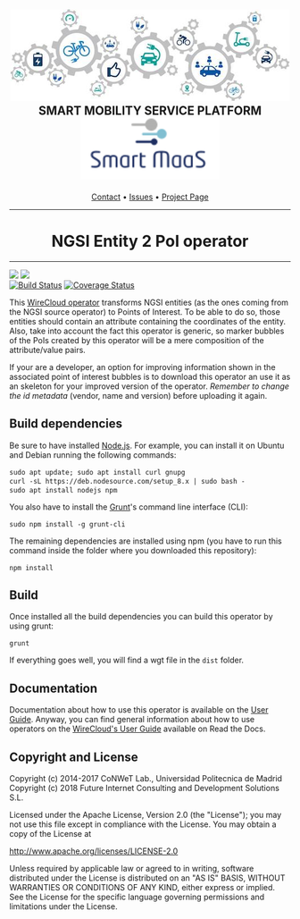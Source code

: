 <h2 align="center">
  <a href="https://smart-maas.eu/en/"><img src="https://github.com/SmartMaaS-Services/Transaction-Context-Manager/blob/main/docs/images/Header.jpeg" alt="Smart MaaS" width="500"></a>
  <br>
      SMART MOBILITY SERVICE PLATFORM
  <br>
  <a href="https://smart-maas.eu/en/"><img src="https://github.com/SmartMaaS-Services/Transaction-Context-Manager/blob/main/docs/images/Logos-Smart-MaaS.png" alt="Smart MaaS" width="250"></a>
  <br>
</h2>

<p align="center">
  <a href="mailto:info@smart-maas.eu">Contact</a> •
  <a href="https://github.com/SmartMaaS-Services/Transaction-Context-Manager/issues">Issues</a> •
  <a href="https://smart-maas.eu/en/">Project Page</a>
</p>


***

<h1 align="center">
  <a>
    NGSI Entity 2 PoI operator
  </a>
</h1>

***


[![](https://nexus.lab.fiware.org/repository/raw/public/badges/chapters/visualization.svg)](https://www.fiware.org/developers/catalogue/)
![](https://img.shields.io/github/license/wirecloud-fiware/ngsi-entity2poi-operator.svg)<br/>
[![Build Status](https://travis-ci.org/wirecloud-fiware/ngsi-entity2poi-operator.svg?branch=develop)](https://travis-ci.org/wirecloud-fiware/ngsi-entity2poi-operator)
[![Coverage Status](https://coveralls.io/repos/github/wirecloud-fiware/ngsi-entity2poi-operator/badge.svg?branch=develop)](https://coveralls.io/github/wirecloud-fiware/ngsi-entity2poi-operator?branch=develop)

This [WireCloud operator](http://wirecloud.readthedocs.org/en/latest/) transforms NGSI entities (as the ones coming from
the NGSI source operator) to Points of Interest. To be able to do so, those entities should contain an attribute
containing the coordinates of the entity. Also, take into account the fact this operator is generic, so marker bubbles
of the PoIs created by this operator will be a mere composition of the attribute/value pairs.

If your are a developer, an option for improving information shown in the associated point of interest bubbles is to
download this operator an use it as an skeleton for your improved version of the operator. _Remember to change the id
metadata_ (vendor, name and version) before uploading it again.

## Build dependencies

Be sure to have installed [Node.js](https://nodejs.org/). For example, you can install it on Ubuntu and Debian running
the following commands:

```console
sudo apt update; sudo apt install curl gnupg
curl -sL https://deb.nodesource.com/setup_8.x | sudo bash -
sudo apt install nodejs npm
```

You also have to install the [Grunt](https://gruntjs.com/)'s command line interface (CLI):

```console
sudo npm install -g grunt-cli
```

The remaining dependencies are installed using npm (you have to run this command inside the folder where you downloaded
this repository):

```console
npm install
```

## Build

Once installed all the build dependencies you can build this operator by using grunt:

```console
grunt
```

If everything goes well, you will find a wgt file in the `dist` folder.

## Documentation

Documentation about how to use this operator is available on the [User Guide](src/doc/userguide.md). Anyway, you can
find general information about how to use operators on the
[WireCloud's User Guide](https://wirecloud.readthedocs.io/en/stable/user_guide/) available on Read the Docs.

## Copyright and License

Copyright (c) 2014-2017 CoNWeT Lab., Universidad Politecnica de Madrid Copyright (c) 2018 Future Internet Consulting and
Development Solutions S.L.

Licensed under the Apache License, Version 2.0 (the "License"); you may not use this file except in compliance with the
License. You may obtain a copy of the License at

http://www.apache.org/licenses/LICENSE-2.0

Unless required by applicable law or agreed to in writing, software distributed under the License is distributed on an
"AS IS" BASIS, WITHOUT WARRANTIES OR CONDITIONS OF ANY KIND, either express or implied. See the License for the specific
language governing permissions and limitations under the License.
